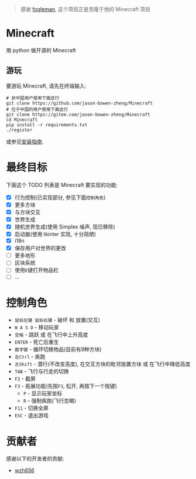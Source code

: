 > 感谢 [fogleman](https://github.com/fogleman/Minecraft), 这个项目正是克隆于他的 Minecraft 项目

# Minecraft
用 python 做开源的 Minecraft

## 游玩
要游玩 Minecraft, 请先在终端输入:
```shell
# 非中国用户使用下面这行
git clone https://github.com/jason-bowen-zheng/Minecraft
# 位于中国的用户使用下面这行
git clone https://gitee.com/jason-bowen-zheng/Minecraft
cd Minecraft
pip install -r requirements.txt
./register
```
或参见[安装指南](GUIDE.md).

# 最终目标
下面这个 TODO 列表是 Minecraft 要实现的功能:

- [x] 行为控制(已实现部分, 参见下面`控制角色`)
- [x] 更多方块
- [x] 与方块交互
- [x] 世界生成
- [x] 随机世界生成(使用 Simplex 噪声, 现已移除)
- [x] 启动器(使用 tkinter 实现, 十分简陋)
- [x] i18n
- [x] 保存用户对世界的更改
- [ ] 更多地形
- [ ] 区块系统
- [ ] 使用`E`键打开物品栏
- [ ] ...

# 控制角色
- `鼠标左键 鼠标右键` - 破坏 和 放置(交互)
- `W A S D` - 移动玩家
- `空格` - 跳跃 或 在飞行中上升高度
- `ENTER` - 死亡后重生
- `数字键` - 循环切换物品(目前有9种方块)
- `左Ctrl` - 疾跑
- `左Shift` - 潜行(不改变高度), 在交互方块的毗邻放置方块 或 在飞行中降低高度
- `TAB` - 飞行与行走的切换
- `F2` - 截屏
- `F3` - 拓展功能(先按`F3`, 松开, 再按下一个按键)
  - `P` - 显示玩家坐标
  - `R` - 强制疾跑(飞行忽略)
- `F11` - 切换全屏
- `ESC` - 退出游戏

# 贡献者
感谢以下的开发者的贡献:

- [wzh656](https://github.com/wzh656)
